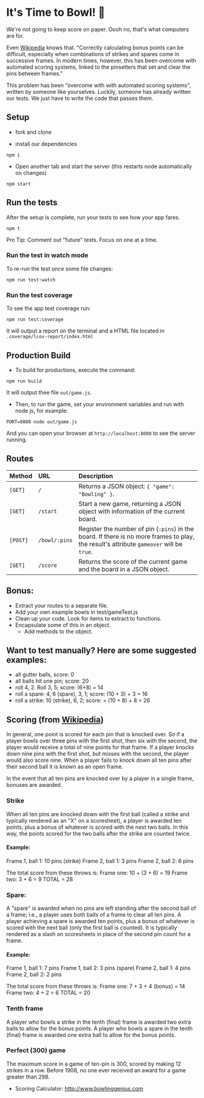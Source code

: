 # It's Time to Bowl! :bowling:

We're not going to keep score on paper.  Oooh no, that's what computers are for.

Even [Wikipedia](https://en.wikipedia.org/wiki/Ten-pin_bowling#Scoring) knows that. "Correctly calculating bonus points can be difficult, especially when combinations of strikes and spares come in successive frames. In modern times, however, this has been overcome with automated scoring systems, linked to the pinsetters that set and clear the pins between frames."

This problem has been "overcome with with automated scoring systems", written by someone like yourselves.  Luckily, someone has already written our tests.  We just have to write the code that passes them.


## Setup

- fork and clone

- install our dependencies
```shell
npm i
```

- Open another tab and start the server (this restarts node automatically on changes)
```shell
npm start
```

## Run the tests
After the setup is complete, run your tests to see how your app fares.
```shell
npm t
```

Pro Tip:  Comment out "future" tests.  Focus on one at a time.

### Run the test in watch mode
To re-run the test once some file changes:
```shell
npm run test:watch
```

### Run the test coverage
To see the app test coverage run:
```shell
npm run test:coverage
```
It will output a report on the terminal and a HTML file located in `.coverage/lcov-report/index.html`

## Production Build
- To build for productions, execute the command:
```shell
npm run build
```
It will output thee file `out/game.js`.
- Then, to run the game, set your environment variables and run with node js, for example:
```shell
PORT=8080 node out/game.js
```
And you can open your browser at `http://localhost:8080` to see the server running.

## Routes
| Method | URL | Description |
|:---|:----|:---|
| `[GET]` | `/` | Returns a JSON object: `{ "game": "Bowling" }`. |
| `[GET]` | `/start` | Start a new game, returning a JSON object with information of the current board. |
| `[POST]` | `/bowl/:pins` | Register the number of pin (`:pins`) in the board. If there is no more frames to play, the result's attribute `gameover` will be `true`. |
| `[GET]` | `/score` | Returns the score of the current game and the board in a JSON object. |

## Bonus:
- Extract your routes to a separate file.
- Add your own example bowls in test/gameTest.js
- Clean up your code.  Look for items to extract to functions.
- Encapsulate some of this in an object.
   - Add methods to the object.

## Want to test manually?  Here are some suggested examples:

- all gutter balls, score: 0
- all balls hit one pin; score: 20
- roll 4, 2.  Roll 3, 5; score: (6+8) = 14
- roll a spare: 4, 6 (spare), 3, 1; score: (10 + 3) + 3 = 16
- roll a strike: 10 (strike), 6, 2; score: = (10 + 8) + 8 = 26
## Scoring  (from [Wikipedia](https://en.wikipedia.org/wiki/Ten-pin_bowling#Scoring))
In general, one point is scored for each pin that is knocked over. So if a player bowls over three pins with the first shot, then six with the second, the player would receive a total of nine points for that frame. If a player knocks down nine pins with the first shot, but misses with the second, the player would also score nine. When a player fails to knock down all ten pins after their second ball it is known as an open frame.


In the event that all ten pins are knocked over by a player in a single frame, bonuses are awarded.

### Strike

When all ten pins are knocked down with the first ball (called a strike and typically rendered as an "X" on a scoresheet), a player is awarded ten points, plus a bonus of whatever is scored with the next two balls. In this way, the points scored for the two balls after the strike are counted twice.

#### Example:
Frame 1, ball 1: 10 pins (strike)
Frame 2, ball 1: 3 pins
Frame 2, ball 2: 6 pins

The total score from these throws is:
Frame one: 10 + (3 + 6) = 19
Frame two: 3 + 6 = 9
TOTAL = 28

### Spare:

A "spare" is awarded when no pins are left standing after the second ball of a frame; i.e., a player uses both balls of a frame to clear all ten pins. A player achieving a spare is awarded ten points, plus a bonus of whatever is scored with the next ball (only the first ball is counted). It is typically rendered as a slash on scoresheets in place of the second pin count for a frame.

#### Example:
Frame 1, ball 1: 7 pins
Frame 1, ball 2: 3 pins (spare)
Frame 2, ball 1: 4 pins
Frame 2, ball 2: 2 pins

The total score from these throws is:
Frame one: 7 + 3 + 4 (bonus) = 14
Frame two: 4 + 2 = 6
TOTAL = 20

### Tenth frame
A player who bowls a strike in the tenth (final) frame is awarded two extra balls to allow for the bonus points.
A player who bowls a spare in the tenth (final) frame is awarded one extra ball to allow for the bonus points.

### Perfect (300) game

The maximum score in a game of ten-pin is 300, scored by making 12 strikes in a row.
Before 1908, no one ever received an award for a game greater than 298.

- Scoring Calculator: http://www.bowlinggenius.com
